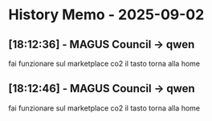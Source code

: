 # History Memo - 2025-09-02

## [18:12:36] - MAGUS Council → qwen
fai funzionare sul marketplace co2 il tasto torna alla home

## [18:12:46] - MAGUS Council → qwen
fai funzionare sul marketplace co2 il tasto torna alla home
